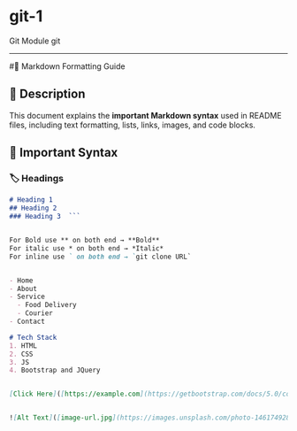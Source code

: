 # git-1
Git Module
git 
<hr>
#📌 Markdown Formatting Guide  

## 📖 Description  
This document explains the **important Markdown syntax** used in README files, including text formatting, lists, links, images, and code blocks.  

## 📝 Important Syntax  

### 🏷️ Headings  
```markdown
# Heading 1  
## Heading 2  
### Heading 3  ```


For Bold use ** on both end → **Bold**  
For italic use * on both end → *Italic*  
For inline use ` on both end → `git clone URL`  


- Home 
- About  
- Service
  - Food Delivery
  - Courier
- Contact

# Tech Stack
1. HTML
2. CSS
3. JS
4. Bootstrap and JQuery


[Click Here]([https://example.com](https://getbootstrap.com/docs/5.0/components/navbar/))


![Alt Text]([image-url.jpg](https://images.unsplash.com/photo-1461749280684-dccba630e2f6?w=500&auto=format&fit=crop&q=60&ixlib=rb-4.0.3&ixid=M3wxMjA3fDB8MHxzZWFyY2h8MTB8fHdlYnNpdGV8ZW58MHx8MHx8fDA%3D))
